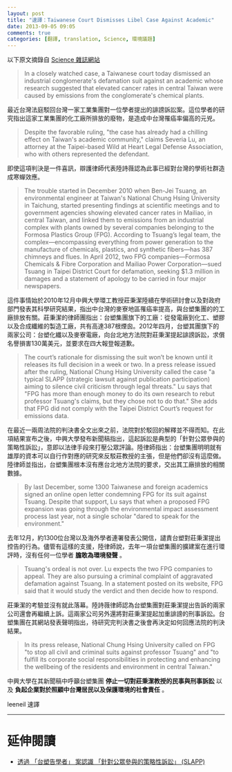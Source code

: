 ```yaml
---
layout: post
title: "速譯：Taiwanese Court Dismisses Libel Case Against Academic"
date: 2013-09-05 09:05
comments: true
categories: [翻譯, translation, Science, 環境議題]
---
```

以下原文摘錄自 [Science 雜誌網站](http://news.sciencemag.org/asiapacific/2013/09/taiwanese-court-dismisses-libel-case-against-academic#.Uig-eZfmygc.facebook "Taiwanese Court Dismisses Libel Case Against Academic")

> In a closely watched case, a Taiwanese court today dismissed an industrial conglomerate's defamation suit against an academic whose research suggested that elevated cancer rates in central Taiwan were caused by emissions from the conglomerate's chemical plants.

最近台灣法庭駁回台灣一家工業集團對一位學者提出的誹謗訴訟案。這位學者的研究指出這家工業集團的化工廠所排放的廢物，是造成中台灣罹癌率偏高的元兇。

> Despite the favorable ruling, "the case has already had a chilling effect on Taiwan's academic community," claims Severia Lu, an attorney at the Taipei-based Wild at Heart Legal Defense Association, who with others represented the defendant.

即使這項判決是一件喜訊，辯護律師代表陸詩薇認為此事已經對台灣的學術社群造成寒蟬效應。

> The trouble started in December 2010 when Ben-Jei Tsuang, an environmental engineer at Taiwan's National Chung Hsing University in Taichung, started presenting findings at scientific meetings and to government agencies showing elevated cancer rates in Mailiao, in central Taiwan, and linked them to emissions from an industrial complex with plants owned by several companies belonging to the Formosa Plastics Group (FPG). According to Tsuang’s legal team, the complex—encompassing everything from power generation to the manufacture of chemicals, plastics, and synthetic fibers—has 387 chimneys and flues. In April 2012, two FPG companies—Formosa Chemicals & Fibre Corporation and Mailiao Power Corporation—sued Tsuang in Taipei District Court for defamation, seeking $1.3 million in damages and a statement of apology to be carried in four major newspapers.

這件事情始於2010年12月中興大學環工教授莊秉潔陸續在學術研討會以及對政府部門發表其科學研究結果，指出中台灣的麥寮地區罹癌率提高，與台塑集團的的工廠排放有關。莊秉潔的律師團指出：台塑集團旗下的工廠：從發電廠到化工、塑膠以及合成纖維的製造工廠，共有高達387根煙囪。2012年四月，台塑其團旗下的兩家公司：台塑化纖以及麥寮電廠，向台北地方法院對莊秉潔提起誹謗訴訟，求償名譽損害130萬美元，並要求在四大報登報道歉。
<!--more-->
> The court’s rationale for dismissing the suit won’t be known until it releases its full decision in a week or two. In a press release issued after the ruling, National Chung Hsing University called the case "a typical SLAPP (strategic lawsuit against publication participation) aiming to silence civil criticism through legal threats." Lu says that "FPG has more than enough money to do its own research to rebut professor Tsuang's claims, but they chose not to do that." She adds that FPG did not comply with the Taipei District Court’s request for emissions data.

在最近一兩周法院的判決書全文出來之前，法院對於駁回的解釋並不得而知。在此項結果宣布之後，中興大學發布新聞稿指出，這起訴訟是典型的「針對公眾參與的策略性訴訟」，意即以法律手段來打壓公眾評論。陸律師指出：台塑集團明明就有雄厚的資本可以自行作對應的研究來反駁莊教授的主張，但是他們卻沒有這麼做。陸律師並指出，台塑集團根本沒有應台北地方法院的要求，交出其工廠排放的相關數據。

> By last December, some 1300 Taiwanese and foreign academics signed an online open letter condemning FPG for its suit against Tsuang. Despite that support, Lu says that when a proposed FPG expansion was going through the environmental impact assessment process last year, not a single scholar "dared to speak for the environment."

去年12月，約1300位台灣以及海外學者連署發表公開信，譴責台塑對莊秉潔提出控告的行為。儘管有這樣的支援，陸律師說，去年一項台塑集團的擴建案在進行環評時，沒有任何一位學者 **膽敢為環境發聲** 。

> Tsuang's ordeal is not over. Lu expects the two FPG companies to appeal. They are also pursuing a criminal complaint of aggravated defamation against Tsuang. In a statement posted on its website, FPG said that it would study the verdict and then decide how to respond.

莊秉潔的考驗並沒有就此落幕。陸詩薇律師認為台塑集團對莊秉潔提出告訴的兩家公司還會再繼續上訴。這兩家公司另外還將對莊秉潔提起加重誹謗的刑事訴訟。台塑集團在其網站發表聲明指出，待研究完判決書之後會再決定如何回應法院的判決結果。

> In its press release, National Chung Hsing University called on FPG "to stop all civil and criminal suits against professor Tsuang" and "to fulfill its corporate social responsibilities in protecting and enhancing the wellbeing of the residents and environment in central Taiwan."

中興大學在其新聞稿中呼籲台塑集團 **停止一切對莊秉潔教授的民事與刑事訴訟** 以及 **負起企業對於照顧中台灣居民以及保護環境的社會責任** 。

leeneil 速譯

------
# 延伸閱讀

* [透過 「台塑告學者」 案認識 「針對公眾參與的策略性訴訟」 (SLAPP)](http://ckhung0.blogspot.tw/2012/05/slapp.html "透過 「台塑告學者」 案認識 「針對公眾參與的策略性訴訟」 (SLAPP)")